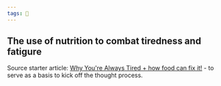 ```yaml
---
tags: 🥑
---
```


## The use of nutrition to combat tiredness and fatigure

Source starter article: [Why You're Always Tired + how food can fix it!](https://www.pickuplimes.com/article/why-youre-always-tired-106) - to serve as a basis to kick off the thought process.


